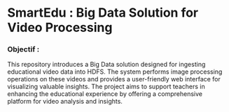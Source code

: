 # SmartEdu : Big Data Solution for Video Processing

### Objectif :

This repository introduces a Big Data solution designed for ingesting educational video data into HDFS. The system performs image processing operations on these videos and provides a user-friendly web interface for visualizing valuable insights. The project aims to support teachers in enhancing the educational experience by offering a comprehensive platform for video analysis and insights.

